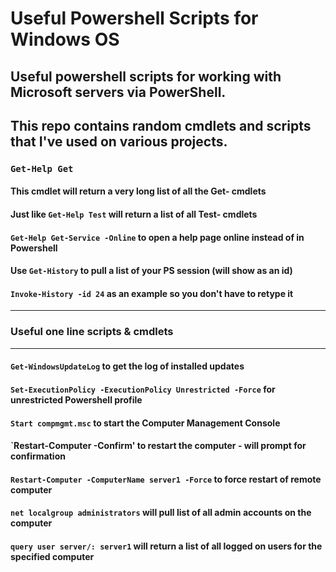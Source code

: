 # Useful Powershell Scripts for Windows OS

## Useful powershell scripts for working with Microsoft servers via PowerShell.

## This repo contains random cmdlets and scripts that I've used on various projects.

### `Get-Help Get`
#### This cmdlet will return a very long list of all the Get- cmdlets
#### Just like `Get-Help Test` will return a list of all Test- cmdlets
#### `Get-Help Get-Service -Online` to open a help page online instead of in Powershell
#### Use `Get-History` to pull a list of your PS session (will show as an id)
#### `Invoke-History -id 24` as an example so you don't have to retype it

------------------
### Useful one line scripts & cmdlets
------------------

#### `Get-WindowsUpdateLog` to get the log of installed updates
#### `Set-ExecutionPolicy -ExecutionPolicy Unrestricted -Force` for unrestricted Powershell profile
#### `Start compmgmt.msc` to start the Computer Management Console
#### `Restart-Computer -Confirm' to restart the computer - will prompt for confirmation
#### `Restart-Computer -ComputerName server1 -Force` to force restart of remote computer
#### `net localgroup administrators` will pull list of all admin accounts on the computer
#### `query user server/: server1` will return a list of all logged on users for the specified computer
